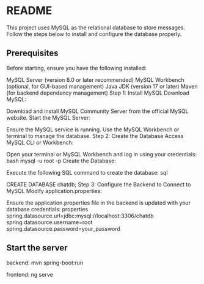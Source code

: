 # README
This project uses MySQL as the relational database to store messages. Follow the steps below to install and configure the database properly.

## Prerequisites
Before starting, ensure you have the following installed:

MySQL Server (version 8.0 or later recommended)
MySQL Workbench (optional, for GUI-based management)
Java JDK (version 17 or later)
Maven (for backend dependency management)
Step 1: Install MySQL
Download MySQL:

Download and install MySQL Community Server from the official MySQL website.
Start the MySQL Server:

Ensure the MySQL service is running.
Use the MySQL Workbench or terminal to manage the database.
Step 2: Create the Database
Access MySQL CLI or Workbench:

Open your terminal or MySQL Workbench and log in using your credentials:
bash
mysql -u root -p
Create the Database:

Execute the following SQL command to create the database:
sql

CREATE DATABASE chatdb;
Step 3: Configure the Backend to Connect to MySQL
Modify application.properties:

Ensure the application.properties  file in the backend is updated with your database credentials:
properties
spring.datasource.url=jdbc:mysql://localhost:3306/chatdb
spring.datasource.username=root
spring.datasource.password=your_password

## Start the server 

backend: 
mvn spring-boot:run 

frontend: 
ng serve

